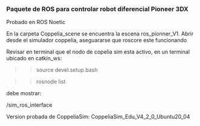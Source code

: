 ### Paquete de ROS para controlar robot diferencial Pioneer 3DX

Probado en ROS Noetic

En la carpeta Coppelia_scene se encuentra la escena ros_pionner_V1.
Abrir desde el simulador coppelia, aseguararse que roscore este funcionando

Revisar en terminal que el nodo de copelia sim esta activo, en un terminal ubicado en catkin_ws:
>> source devel.setup.bash

>> rosnode list

debe mostrar:

/sim_ros_interface


Version probada de CoppeliaSim: CoppeliaSim_Edu_V4_2_0_Ubuntu20_04



